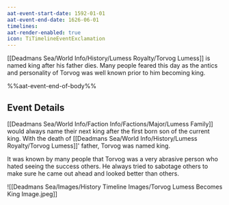```yaml
---
aat-event-start-date: 1592-01-01
aat-event-end-date: 1626-06-01
timelines: 
aat-render-enabled: true
icon: TiTimelineEventExclamation
---
```

[[Deadmans Sea/World Info/History/Lumess Royalty/Torvog Lumess]] is named king after his father dies. Many people feared this day as the antics and personality of Torvog was well known prior to him becoming king.

%%aat-event-end-of-body%%


## Event Details
[[Deadmans Sea/World Info/Faction Info/Factions/Major/Lumess Family]] would always name their next king after the first born son of the current king. With the death of [[Deadmans Sea/World Info/History/Lumess Royalty/Torvog Lumess]]' father, Torvog was named king. 

It was known by many people that Torvog was a very abrasive person who hated seeing the success others. He always tried to sabotage others to make sure he came out ahead and looked better than others.



![[Deadmans Sea/Images/History Timeline Images/Torvog Lumess Becomes King Image.jpeg]]
